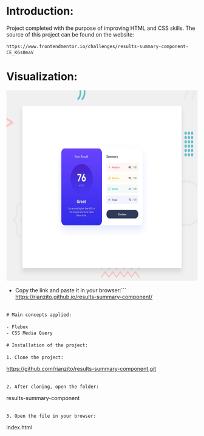 
# Introduction:

Project completed with the purpose of improving HTML and CSS skills.
The source of this project can be found on the website:
```
https://www.frontendmentor.io/challenges/results-summary-component-CE_K6s0maV
```

# Visualization:

<img src="https://github.com/rianzito/results-summary-component/blob/master/design/desktop-preview.jpg" height="500" />

- Copy the link and paste it in your browser:```
https://rianzito.github.io/results-summary-component/
```

# Main concepts applied:

- Flebox
- CSS Media Query

# Installation of the project:

1. Clone the project:
```
https://github.com/rianzito/results-summary-component.git 
```

2. After cloning, open the folder:

```
results-summary-component
```

3. Open the file in your browser:

```
index.html 
```
